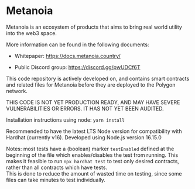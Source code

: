 # Metanoia

Metanoia is an ecosystem of products that aims to bring real world utility into the web3 space.



More information can be found in the following documents:

-  Whitepaper: https://docs.metanoia.country/

-  Public Discord group: https://discord.gg/pwUDCf6T

This code repository is actively developed on, and contains smart contracts and related files for Metanoia before they are deployed to the Polygon network.

THIS CODE IS NOT YET PRODUCTION READY, AND MAY HAVE SEVERE VULNERABILITIES OR ERRORS. IT HAS NOT YET BEEN AUDITED.

Installation instructions using node:
`yarn install`

Recommended to have the latest LTS Node version for compatibility with Hardhat (currently v16). 
Developed using Node.js version 16.15.0

Notes: most tests have a (boolean) marker `testEnabled` defined at the beginning of the file which enables/disables the test from running. This makes it feasible to run `npx hardhat test` to test only desired contracts, rather than all contracts which have tests.  
This is done to reduce the amount of wasted time on testing, since some files can take minutes to test individually.
